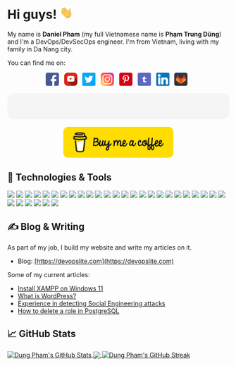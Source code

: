 # Hi guys! <img src="gif/wave.gif" width="30"/>

My name is **Daniel Pham** (my full Vietnamese name is **Phạm Trung Dũng**) and I'm a DevOps/DevSecOps engineer. I'm from Vietnam, living with my family in Da Nang city.

You can find me on:
<p align='center'>
<a href="https://www.facebook.com/DevOpsLite" target="_blank"><img src="images/facebook.png" alt="facebook" title="Facebook" width="30"/></a>&nbsp;&nbsp;
<a href="https://www.youtube.com/@devopslite" target="_blank"><img src="images/youtube.png" alt="youtube" title="YouTube" width="30"/></a>&nbsp;&nbsp;
<a href="https://twitter.com/devopslite" target="_blank"><img src="images/twitter.png" alt="twitter" title="Twitter" width="30"/></a>&nbsp;&nbsp;
<a href="https://www.instagram.com/devopslite" target="_blank"><img src="images/instagram.png" alt="instagram" title="Instagram" width="30"/></a>&nbsp;&nbsp;
<a href="https://www.pinterest.com/devopslite" target="_blank"><img src="images/pinterest.png" alt="pinterest" title="Pinterest" width="30"/></a>&nbsp;&nbsp;
<a href="https://devopslite.tumblr.com" target="_blank"><img src="images/tumblr.png" alt="tumblr" title="Tumblr" width="30"/></a>&nbsp;&nbsp;
<a href="https://www.linkedin.com/in/phamtrungdung" target="_blank"><img src="images/linkedin.png" alt="linkedin" title="Linkedin" width="30"/></a>&nbsp;&nbsp;
<a href="https://gitlab.com/dungpham91" target="_blank"><img src="images/gitlab.png" alt="gitlab" title="Gitlab" width="30"/></a>&nbsp;&nbsp;
</p>

![](./images/sponsor.svg)

<p align='center'><a href="https://www.buymeacoffee.com/devopslite.com" target="_blank"><img src="images/buy-me-a-coffee.png" alt="buy-me-a-coffee" title="Donate" width="250"/></a></p>

## 🔧 Technologies & Tools

![](https://img.shields.io/badge/OS-Linux-informational?style=flat&logo=linux&logoColor=white&color=2bbc8a)
![](https://img.shields.io/badge/OS-Ubuntu-informational?style=flat&logo=ubuntu&logoColor=white&color=2bbc8a)
![](https://img.shields.io/badge/OS-CentOS-informational?style=flat&logo=centos&logoColor=white&color=2bbc8a)
![](https://img.shields.io/badge/Editor-IntelliJ_IDEA-informational?style=flat&logo=intellij-idea&logoColor=white&color=2bbc8a)
![](https://img.shields.io/badge/Code-Python-informational?style=flat&logo=python&logoColor=white&color=2bbc8a)
![](https://img.shields.io/badge/Shell-Bash-informational?style=flat&logo=gnu-bash&logoColor=white&color=2bbc8a)
![](https://img.shields.io/badge/Tools-Docker-informational?style=flat&logo=docker&logoColor=white&color=2bbc8a)
![](https://img.shields.io/badge/Tools-Kubernetes-informational?style=flat&logo=kubernetes&logoColor=white&color=2bbc8a)
![](https://img.shields.io/badge/Tools-Helm-informational?style=flat&logo=helm&logoColor=white&color=2bbc8a)
![](https://img.shields.io/badge/Cloud-AWS-informational?style=flat&logo=amazonaws&logoColor=white&color=2bbc8a)
![](https://img.shields.io/badge/Cloud-Azure-informational?style=flat&logo=microsoftazure&logoColor=white&color=2bbc8a)
![](https://img.shields.io/badge/Cloud-GCP-informational?style=flat&logo=googlecloud&logoColor=white&color=2bbc8a)
![](https://img.shields.io/badge/Cloud-Digital_Ocean-informational?style=flat&logo=digitalocean&logoColor=white&color=2bbc8a)
![](https://img.shields.io/badge/CI/CD-Jenkins-informational?style=flat&logo=jenkins&logoColor=white&color=2bbc8a)
![](https://img.shields.io/badge/CI/CD-Gitlab%20CI-informational?style=flat&logo=gitlab&logoColor=white&color=2bbc8a)
![](https://img.shields.io/badge/CI/CD-Github%20Actions-informational?style=flat&logo=githubactions&logoColor=white&color=2bbc8a)
![](https://img.shields.io/badge/CI/CD-Bitbucket%20Pipelines-informational?style=flat&logo=bitbucket&logoColor=white&color=2bbc8a)
![](https://img.shields.io/badge/CI/CD-Circle%20CI-informational?style=flat&logo=circleci&logoColor=white&color=2bbc8a)
![](https://img.shields.io/badge/CI/CD-Argo%20CD-informational?style=flat&logo=argo&logoColor=white&color=2bbc8a)
![](https://img.shields.io/badge/IaC-Terraform-informational?style=flat&logo=terraform&logoColor=white&color=2bbc8a)
![](https://img.shields.io/badge/IaC-Terragrunt-informational?style=flat&logo=terraform&logoColor=white&color=2bbc8a)
![](https://img.shields.io/badge/IaC-CloudFormation-informational?style=flat&logo=amazonaws&logoColor=white&color=2bbc8a)
![](https://img.shields.io/badge/IaC-Ansible-informational?style=flat&logo=ansible&logoColor=white&color=2bbc8a)
![](https://img.shields.io/badge/Monitoring-Prometheus--Grafana-informational?style=flat&logo=prometheus&logoColor=white&color=2bbc8a)
![](https://img.shields.io/badge/Monitoring-Icinga-informational?style=flat&logo=icinga&logoColor=white&color=2bbc8a)
![](https://img.shields.io/badge/Logging-Splunk-informational?style=flat&logo=splunk&logoColor=white&color=2bbc8a)
![](https://img.shields.io/badge/Logging-Graylog-informational?style=flat&logo=graylog&logoColor=white&color=2bbc8a)
![](https://img.shields.io/badge/Logging-ELK%20Stack-informational?style=flat&logo=elasticstack&logoColor=white&color=2bbc8a)
![](https://img.shields.io/badge/Logging-EFK%20Stack-informational?style=flat&logo=elasticstack&logoColor=white&color=2bbc8a)
![](https://img.shields.io/badge/SIEM-Wazuh-informational?style=flat&logo=springsecurity&logoColor=white&color=2bbc8a)
![](https://img.shields.io/badge/Observability-New%20Relic-informational?style=flat&logo=newrelic&logoColor=white&color=2bbc8a)

## ✍️ Blog & Writing

As part of my job, I build my website and write my articles on it.
- Blog: [https://devopslite.com](https://devopslite.com)

Some of my current articles:

<!-- BLOG-POST-LIST:START -->
- [Install XAMPP on Windows 11](https://devopslite.com/install-xampp-on-windows-11/)
- [What is WordPress?](https://devopslite.com/what-is-wordpress/)
- [Experience in detecting Social Engineering attacks](https://devopslite.com/experience-in-detecting-social-engineering-attacks/)
- [How to delete a role in PostgreSQL](https://devopslite.com/how-to-delete-a-role-in-postgresql/)
<!-- BLOG-POST-LIST:END -->

## &#x1f4c8; GitHub Stats

<a href="https://github.com/dungpham91/dungpham91">
  <img align="center" src="https://github-readme-stats-git-masterrstaa-rickstaa.vercel.app/api?username=dungpham91&show_icons=true&include_all_commits=true&show=reviews&rank_icon=percentile" alt="Dung Pham's GitHub Stats" />
</a>
<a href="https://github.com/dungpham91/dungpham91">
  <img align="center" src="https://github-readme-stats-git-masterrstaa-rickstaa.vercel.app/api/top-langs/?username=dungpham91&layout=donut" />
</a>
<a href="https://github.com/dungpham91/dungpham91">
  <img align="center" src="https://streak-stats.demolab.com?user=dungpham91" alt="Dung Pham's GitHub Streak" />
</a>

<!-- Refer: https://github.com/MartinHeinz/MartinHeinz/blob/master/README.md -->

